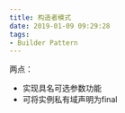 ```yaml
---
title: 构造者模式
date: 2019-01-09 09:29:28
tags:
- Builder Pattern
---
```


两点：
- 实现具名可选参数功能
- 可将实例私有域声明为final